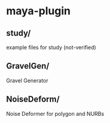 # maya-plugin


## study/
example files for study (not-verified)
## GravelGen/
Gravel Generator
## NoiseDeform/
Noise Deformer for polygon and NURBs
